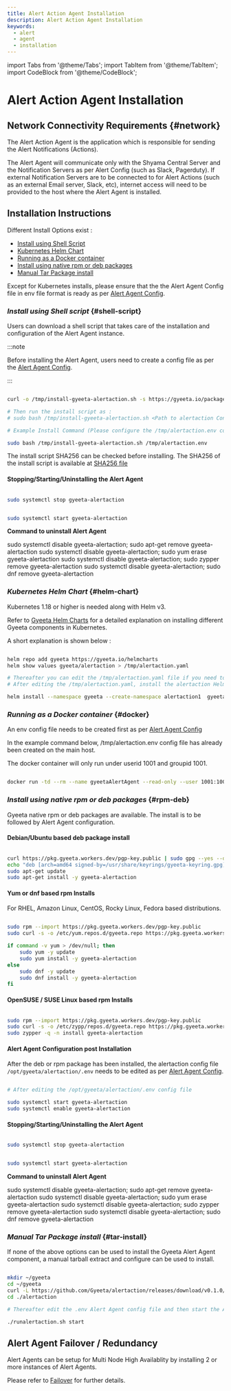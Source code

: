 ```yaml
---
title: Alert Action Agent Installation
description: Alert Action Agent Installation
keywords:
  - alert
  - agent
  - installation
---
```


import Tabs from '@theme/Tabs';
import TabItem from '@theme/TabItem';
import CodeBlock from '@theme/CodeBlock';


# Alert Action Agent Installation

## Network Connectivity Requirements {#network}

The Alert Action Agent is the application which is responsible for sending the Alert Notifications (Actions). 

The Alert Agent will communicate only with the Shyama Central Server and the Notification Servers as per Alert Config (such as Slack, Pagerduty).
If external Notification Servers are to be connected to for Alert Actions (such as an external Email server, Slack, etc), internet access will 
need to be provided to the host where the Alert Agent is installed.

## Installation Instructions

Different Install Options exist :

- [Install using Shell Script](#shell-script)
- [Kubernetes Helm Chart](#helm-chart)
- [Running as a Docker container](#docker)
- [Install using native rpm or deb packages](#rpm-deb)
- [Manual Tar Package install](#tar-install)

Except for Kubernetes installs, please ensure that the the Alert Agent Config file in env file format is ready as per [Alert Agent Config](./alertaction_config).

### *Install using Shell script* {#shell-script} 

Users can download a shell script that takes care of the installation and configuration of the Alert Agent instance.

:::note

Before installing the Alert Agent, users need to create a config file as per the [Alert Agent Config](./alertaction_config).

:::


```bash

curl -o /tmp/install-gyeeta-alertaction.sh -s https://gyeeta.io/packages/install-gyeeta-alertaction.sh

# Then run the install script as : 
# sudo bash /tmp/install-gyeeta-alertaction.sh <Path to alertaction Config file in bash env format>

# Example Install Command (Please configure the /tmp/alertaction.env config file first) :

sudo bash /tmp/install-gyeeta-alertaction.sh /tmp/alertaction.env

```

The install script SHA256 can be checked before installing. The SHA256 of the install script is available at [SHA256 file](https://gyeeta.io/packages/install-gyeeta-alertaction.sh.sum)

#### Stopping/Starting/Uninstalling the Alert Agent

```bash title="Command to stop the Alert Agent"

sudo systemctl stop gyeeta-alertaction

```

```bash title="Command to start the Alert Agent"

sudo systemctl start gyeeta-alertaction

```

**Command to uninstall Alert Agent**


<Tabs>
<TabItem value="UbuntuDebian" label="Ubuntu / Debian" default>
<CodeBlock language="sh">
sudo systemctl disable gyeeta-alertaction; sudo apt-get remove gyeeta-alertaction
</CodeBlock>
</TabItem>

<TabItem value="rhel" label="RHEL / CentOS / Amazon Linux">
<CodeBlock language="sh">
sudo systemctl disable gyeeta-alertaction; sudo yum erase gyeeta-alertaction
</CodeBlock>
</TabItem>

<TabItem value="suse" label="SuSE / OpenSuSE">
<CodeBlock language="sh">
sudo systemctl disable gyeeta-alertaction; sudo zypper remove gyeeta-alertaction
</CodeBlock>
</TabItem>

<TabItem value="fedora" label="Fedora Linux">
<CodeBlock language="sh">
sudo systemctl disable gyeeta-alertaction; sudo dnf remove gyeeta-alertaction
</CodeBlock>
</TabItem>

</Tabs>



### *Kubernetes Helm Chart* {#helm-chart}

Kubernetes 1.18 or higher is needed along with Helm v3.

Refer to [Gyeeta Helm Charts](./k8s_helm) for a detailed explanation on installing different
Gyeeta components in Kubernetes.

A short explanation is shown below :

```bash

helm repo add gyeeta https://gyeeta.io/helmcharts
helm show values gyeeta/alertaction > /tmp/alertaction.yaml

# Thereafter you can edit the /tmp/alertaction.yaml file if you need to change any option. 
# After editing the /tmp/alertaction.yaml, install the alertaction Helm chart using :

helm install --namespace gyeeta --create-namespace alertaction1  gyeeta/alertaction -f /tmp/alertaction.yaml

```

### *Running as a Docker container* {#docker}

An env  config file needs to be created first as per [Alert Agent Config](./alertaction_config)

In the example command below, /tmp/alertaction.env config file has already been created on the main host.

The docker container will only run under userid 1001 and groupid 1001.

```bash

docker run -td --rm --name gyeetaAlertAgent --read-only --user 1001:1001 --env CFG_ENV=/tmp/alertaction.env -v /tmp/alertaction.env:/tmp/alertaction.env:ro ghcr.io/gyeeta/alertaction

```

### *Install using native rpm or deb packages* {#rpm-deb}

Gyeeta native rpm or deb packages are available. The install is to be followed by Alert Agent configuration.

#### Debian/Ubuntu based deb package install

```bash

curl https://pkg.gyeeta.workers.dev/pgp-key.public | sudo gpg --yes --dearmor --output /usr/share/keyrings/gyeeta-keyring.gpg
echo "deb [arch=amd64 signed-by=/usr/share/keyrings/gyeeta-keyring.gpg] https://pkg.gyeeta.workers.dev/apt-repo stable main" | sudo tee /etc/apt/sources.list.d/gyeeta.list
sudo apt-get update
sudo apt-get install -y gyeeta-alertaction

```

#### Yum or dnf based rpm Installs

For RHEL, Amazon Linux, CentOS, Rocky Linux, Fedora based distributions.

```bash

sudo rpm --import https://pkg.gyeeta.workers.dev/pgp-key.public
sudo curl -s -o /etc/yum.repos.d/gyeeta.repo https://pkg.gyeeta.workers.dev/rpm-repo/gyeeta.repo

if command -v yum > /dev/null; then 
	sudo yum -y update
	sudo yum install -y gyeeta-alertaction
else
	sudo dnf -y update
	sudo dnf install -y gyeeta-alertaction
fi	

```

#### OpenSUSE / SUSE Linux based rpm Installs

```bash

sudo rpm --import https://pkg.gyeeta.workers.dev/pgp-key.public
sudo curl -s -o /etc/zypp/repos.d/gyeeta.repo https://pkg.gyeeta.workers.dev/rpm-repo/gyeeta.repo
sudo zypper -q -n install gyeeta-alertaction

```


#### Alert Agent Configuration post Installation

After the deb or rpm package has been installed, the alertaction config file `/opt/gyeeta/alertaction/.env` needs
to be edited as per [Alert Agent Config](./alertaction_config).

```bash title="Start alertaction after editing the .env"

# After editing the /opt/gyeeta/alertaction/.env config file

sudo systemctl start gyeeta-alertaction
sudo systemctl enable gyeeta-alertaction

```

#### Stopping/Starting/Uninstalling the Alert Agent

```bash title="Command to stop the Alert Agent"

sudo systemctl stop gyeeta-alertaction

```

```bash title="Command to start the Alert Agent"

sudo systemctl start gyeeta-alertaction

```

**Command to uninstall Alert Agent**


<Tabs>
<TabItem value="UbuntuDebian" label="Ubuntu / Debian" default>
<CodeBlock language="sh">
sudo systemctl disable gyeeta-alertaction; sudo apt-get remove gyeeta-alertaction
</CodeBlock>
</TabItem>

<TabItem value="rhel" label="RHEL / CentOS / Amazon Linux">
<CodeBlock language="sh">
sudo systemctl disable gyeeta-alertaction; sudo yum erase gyeeta-alertaction
</CodeBlock>
</TabItem>

<TabItem value="suse" label="SuSE / OpenSuSE">
<CodeBlock language="sh">
sudo systemctl disable gyeeta-alertaction; sudo zypper remove gyeeta-alertaction
</CodeBlock>
</TabItem>

<TabItem value="fedora" label="Fedora Linux">
<CodeBlock language="sh">
sudo systemctl disable gyeeta-alertaction; sudo dnf remove gyeeta-alertaction
</CodeBlock>
</TabItem>

</Tabs>



### *Manual Tar Package install* {#tar-install}

If none of the above options can be used to install the Gyeeta Alert Agent component, a manual tarball extract and configure
can be used to install.

```bash title="Example Install Command"

mkdir ~/gyeeta
cd ~/gyeeta
curl -L https://github.com/Gyeeta/alertaction/releases/download/v0.1.0/alertaction.tar.gz | tar xzf -
cd ./alertaction

# Thereafter edit the .env Alert Agent config file and then start the Alert Agent as

./runalertaction.sh start

```


## Alert Agent Failover / Redundancy

Alert Agents can be setup for Multi Node High Availablity by installing 2 or more instances of Alert Agents.

Please refer to [Failover](./failover) for further details.

